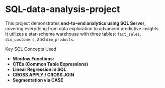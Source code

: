 # SQL-data-analysis-project
This project demonstrates **end-to-end analytics using SQL Server**, covering everything from data exploration to advanced predictive insights.  
It utilizes a star-schema warehouse with three tables: `fact_sales`, `dim_customers`, and `dim_products`.

Key SQL Concepts Used

- **Window Functions:** 
- **CTEs (Common Table Expressions)** 
- **Linear Regression in SQL** 
- **CROSS APPLY / CROSS JOIN** 
- **Segmentation via CASE** 
